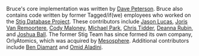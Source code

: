 Bruce's core implementation was written by
[Dave Peterson](https://github.com/dspeterson).  Bruce also contains code
written by former Tagged/if(we) employees who worked on the
[Stig Database Project](http://www.stigdb.org/).  These contributors include
[Jason Lucas](https://github.com/jasonl9000),
[Joris Van Remoortere](https://github.com/jmlvanre),
[Cody Maloney](https://github.com/cmaloney),
[Michael Park](https://github.com/mpark),
[Chris Tidder](https://github.com/ctidder),
[Deanna Rubin](https://github.com/dr4b), and
[Joshua Ball](https://github.com/sciolizer).
The former Stig Team has since formed its own company, OrlyAtomics, which was
acquired by [Mesosphere](https://mesosphere.com).  Additional contributors
include [Ben Diamant](https://github.com/bendpx) and
[Omid Aladini](https://github.com/omidaladini).
